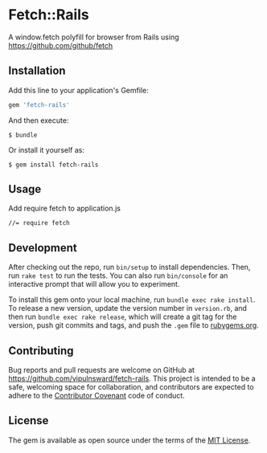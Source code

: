 # Fetch::Rails

A window.fetch polyfill for browser from Rails using https://github.com/github/fetch

## Installation

Add this line to your application's Gemfile:

```ruby
gem 'fetch-rails'
```

And then execute:

    $ bundle

Or install it yourself as:

    $ gem install fetch-rails

## Usage

Add require fetch to application.js

    //= require fetch

## Development

After checking out the repo, run `bin/setup` to install dependencies. Then, run `rake test` to run the tests. You can also run `bin/console` for an interactive prompt that will allow you to experiment.

To install this gem onto your local machine, run `bundle exec rake install`. To release a new version, update the version number in `version.rb`, and then run `bundle exec rake release`, which will create a git tag for the version, push git commits and tags, and push the `.gem` file to [rubygems.org](https://rubygems.org).

## Contributing

Bug reports and pull requests are welcome on GitHub at https://github.com/vipulnsward/fetch-rails. This project is intended to be a safe, welcoming space for collaboration, and contributors are expected to adhere to the [Contributor Covenant](contributor-covenant.org) code of conduct.


## License

The gem is available as open source under the terms of the [MIT License](http://opensource.org/licenses/MIT).

